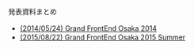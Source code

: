 発表資料まとめ

- [(2014/05/24) Grand FrontEnd Osaka 2014](201401)　
- [(2015/08/22) Grand FrontEnd Osaka 2015 Summer](201501)